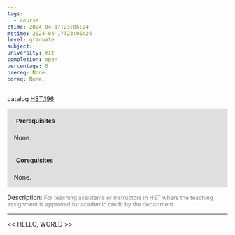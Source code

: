 ```yaml
---
tags:
  - course
ctime: 2024-04-17T23:06:24
mstime: 2024-04-17T23:06:24
level: graduate
subject: 
university: mit
completion: open
percentage: 0
prereq: None.
coreq: None.
---
```


catalog [HST.196](http://student.mit.edu/catalog/mHSTa.html#HST.196)

<span style="display: block; padding: 15px; background-color: rgb(100, 100, 100, 0.2);"><font id="m_prereq4002_0" style="display: block; font-family: Arial, sans-serif; font-weight: bold; padding: 5px">Prerequisites</font><br><span id="prereq4002_0">None.</span></span>
<span style="display: block; padding: 15px; background-color: rgb(100, 100, 100, 0.2);"><font id="m_coreq4002_0" style="display: block; font-family: Arial, sans-serif; font-weight: bold; padding: 5px">Corequisites</font><br><span id="coreq4002_0">None.</span></span>

<font style="">Description:</font>
<font style="color: grey; font-size: 0.8rem;">For teaching assistants or instructors in HST where the teaching assignment is approved for academic credit by the department.</font>



---

<< HELLO, WORLD >>
